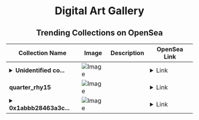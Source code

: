 <div align="center">

# Digital Art Gallery

## Trending Collections on OpenSea

| Collection Name                       | Image                                                                                     | Description                       | OpenSea Link                                                                                          |
|---------------------------------------|-------------------------------------------------------------------------------------------|-----------------------------------|--------------------------------------------------------------------------------------------------------|
| **<details><summary>Unidentified co...</summary>Unidentified contract 7b4e1a21-36f8-48c7-a591-a8869942c756</details>** | ![Image](https://i.seadn.io/s/raw/files/a837708742ad8afcb35eb60ba787976d.jpg?w=500&auto=format?w=200&auto=format) |  | <details><summary>Link</summary>[Unidentified contract 7b4e1a21-36f8-48c7-a591-a8869942c756](https://opensea.io/collection/unidentified-contract-7b4e1a21-36f8-48c7-a591-a886)</details> |
| **quarter_rhy15** | ![Image](https://i.seadn.io/s/raw/files/f29a27aa5526962cbbf517c0c17fdb58.png?w=500&auto=format?w=200&auto=format) |  | <details><summary>Link</summary>[quarter_rhy15](https://opensea.io/collection/quarter-rhy15)</details> |
| **<details><summary>0x1abbb28463a3c...</summary>0x1abbb28463a3c0e9495fb0a7f2fc4224615c445f</details>** | ![Image](https://i.seadn.io/s/raw/files/0120dbe70465f91ae019e541cba50a56.jpg?w=500&auto=format?w=200&auto=format) |  | <details><summary>Link</summary>[0x1abbb28463a3c0e9495fb0a7f2fc4224615c445f](https://opensea.io/collection/0x1abbb28463a3c0e9495fb0a7f2fc4224615c445f)</details> |

</div>